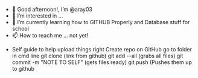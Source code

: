 - 👋 Good afternoon!, I’m @aray03
- 👀 I’m interested in ...
- 🌱 I’m currently learning how to GITHUB Properly and Database stuff for school
- 📫 How to reach me ... not yet!

<!---
aray03/aray03 is a ✨ special ✨ repository because its `README.md` (this file) appears on your GitHub profile.
You can click the Preview link to take a look at your changes.
--->

- Self guide to help upload things right
Create repo on GitHub
go to folder in cmd line
git clone (link from github)
git add --all                (grabs all files)
git commit -m "NOTE TO SELF" (gets files ready)
git push                      (Pushes them up to github

